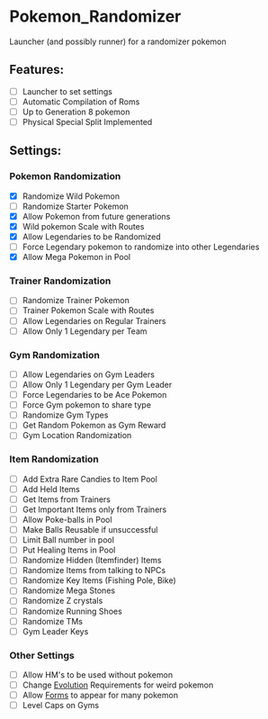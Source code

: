 # Pokemon_Randomizer
Launcher (and possibly runner) for a randomizer pokemon

## Features:

- [ ] Launcher to set settings
- [ ] Automatic Compilation of Roms
- [ ] Up to Generation 8 pokemon
- [ ] Physical Special Split Implemented

## Settings:
### Pokemon Randomization
- [x] Randomize Wild Pokemon
- [ ] Randomize Starter Pokemon
- [x] Allow Pokemon from future generations
- [x] Wild pokemon Scale with Routes
- [x] Allow Legendaries to be Randomized
- [ ] Force Legendary pokemon to randomize into other Legendaries
- [x] Allow Mega Pokemon in Pool
### Trainer Randomization
- [ ] Randomize Trainer Pokemon
- [ ] Trainer Pokemon Scale with Routes
- [ ] Allow Legendaries on Regular Trainers
- [ ] Allow Only 1 Legendary per Team
### Gym Randomization
- [ ] Allow Legendaries on Gym Leaders
- [ ] Allow Only 1 Legendary per Gym Leader
- [ ] Force Legendaries to be Ace Pokemon
- [ ] Force Gym pokemon to share type
- [ ] Randomize Gym Types
- [ ] Get Random Pokemon as Gym Reward
- [ ] Gym Location Randomization
### Item Randomization
- [ ] Add Extra Rare Candies to Item Pool
- [ ] Add Held Items
- [ ] Get Items from Trainers
- [ ] Get Important Items only from Trainers
- [ ] Allow Poke-balls in Pool
- [ ] Make Balls Reusable if unsuccessful
- [ ] Limit Ball number in pool
- [ ] Put Healing Items in Pool
- [ ] Randomize Hidden (Itemfinder) Items
- [ ] Randomize Items from talking to NPCs
- [ ] Randomize Key Items (Fishing Pole, Bike)
- [ ] Randomize Mega Stones
- [ ] Randomize Z crystals
- [ ] Randomize Running Shoes
- [ ] Randomize TMs
- [ ] Gym Leader Keys
### Other Settings
- [ ] Allow HM's to be used without pokemon
- [ ] Change [Evolution](evolution.md) Requirements for weird pokemon
- [ ] Allow [Forms](forms.md) to appear for many pokemon
- [ ] Level Caps on Gyms